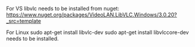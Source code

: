 For VS libvlc needs to be installed from nuget: https://www.nuget.org/packages/VideoLAN.LibVLC.Windows/3.0.20?_src=template

For Linux 
sudo apt-get install libvlc-dev
sudo apt-get install libvlccore-dev
needs to be installed.

